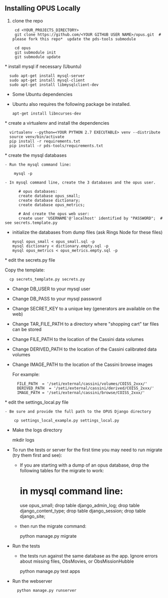 ## Installing OPUS Locally

1. clone the repo

        cd <YOUR_PROJECTS_DIRECTORY>
        git clone https://github.com/<YOUR GITHUB USER NAME>/opus.git  # please fork this repo*  update the pds-tools submodule

        cd opus
        git submodule init
        git submodule update

* install mysql if necessary (Ubuntu)

      sudo apt-get install mysql-server
      sudo apt-get install mysql-client
      sudo apt-get install libmysqlclient-dev

* Some Ubuntu dependencies

- Ubuntu also requires the following package be installed.

      apt-get install libncurses-dev

* create a virtualenv and install the dependencies

      virtualenv --python=<YOUR PYTHON 2.7 EXECUTABLE> venv --distribute
      source venv/bin/activate
      pip install -r requirements.txt
      pip install -r pds-tools/requirements.txt

* create the mysql databases

    - Run the mysql command line:

        mysql -p

    - In mysql command line, create the 3 databases and the opus user.

          # opus databases:  
          create database opus_small;  
          create database dictionary;
          create database opus_metrics;

          # And create the opus web user:
          create user 'USERNAME'@'localhost' identified by "PASSWORD";  # see secrets.template.py

* initialize the databases from dump files (ask Rings Node for these files)

      mysql opus_small < opus_small.sql -p
      mysql dictionary < dictionary.empty.sql -p
      mysql opus_metrics < opus_metrics.empty.sql -p


* edit the secrets.py file

  Copy the template: 
  
      cp secrets_template.py secrets.py

- Change DB_USER to your mysql user
- Change DB_PASS to your mysql password
- Change SECRET_KEY to a unique key (generators are available on the web)
- Change TAR_FILE_PATH to a directory where "shopping cart" tar files can be stored
- Change FILE_PATH to the location of the Cassini data volumes
- Change DERIVED_PATH to the location of the Cassini calibrated data volumes
- Change IMAGE_PATH to the location of the Cassini browse images

    For example:


        FILE_PATH  = '/seti/external/cassini/volumes/COISS_2xxx/'
        DERIVED_PATH  = '/seti/external/cassini/derived/COISS_2xxx/'
        IMAGE_PATH = '/seti/external/cassini/browse/COISS_2xxx/'

* edit the settings_local.py file

    - Be sure and provide the full path to the OPUS Django directory

        cp settings_local_example.py settings_local.py

* Make the logs directory

    mkdir logs

* To run the tests or server for the first time you may need to run migrate (try them first and see):

    - If you are starting with a dump of an opus database, drop the following tables for the migrate to work:

        # in mysql command line:  
        use opus_small;
        drop table django_admin_log;
        drop table django_content_type;
        drop table django_session;
        drop table django_site;

    - then run the migrate command:

        python manage.py migrate

* Run the tests

    - the tests run against the same database as the app. Ignore errors about missing files, ObsMovies, or ObsMissionHubble

        python manage.py test apps

* Run the webserver

        python manage.py runserver
